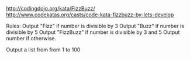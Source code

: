 http://codingdojo.org/kata/FizzBuzz/
http://www.codekatas.org/casts/code-kata-fizzbuzz-by-lets-develop


Rules:
Output "Fizz" if number is divisible by 3
Output "Buzz" if number is divisible by 5
Output "FizzBuzz" if number is divisible by 3 and 5
Output number if otherwise.

Output a list from from 1 to 100
